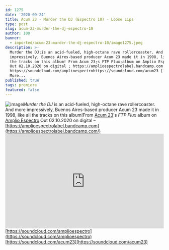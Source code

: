```yaml
---
id: 1275
date: '2020-09-24'
title: Acum 23 - Murder the DJ (Espectro 10) - Loose Lips
type: post
slug: acum-23-murder-the-dj-espectro-10
author: 100
banner:
  - imported/acum-23-murder-the-dj-espectro-10/image1275.jpeg
description: >-
  Murder the DJ;is an acid-fueled, high-octane rave rollercoaster. And more
  impressively, Buenos Aires-based producer Acum 23 made it in 1998, like all
  the tracks on this album! From Acum 23;s FTP Flux;album on Amplio Espectro.
  Out 02.10.2020 on digital ; https://amplioespectrolabel.bandcamp.com
  https://soundcloud.com/amplioespectrohttps://soundcloud.com/acum23 [...]Read
  More...
published: true
tags: premiere
featured: false
---
```

![image](../imported/acum-23-murder-the-dj-espectro-10/image1275.jpeg)_Murder the DJ_ is an acid-fueled, high-octane rave rollercoaster. And more impressively, Buenos Aires-based producer Acum 23 made it in 1998, like all the tracks on this album!From [Acum 23](https://www.discogs.com/artist/68753-Acum-23)'s _FTP Flux_ album on [Amplio Espectro](https://amplioespectrolabel.bandcamp.com/).Out 02.10.2020 on digital – [https://amplioespectrolabel.bandcamp.com](https://amplioespectrolabel.bandcamp.com/)<iframe width='100%' height='300' scrolling='no' frameborder='no' allow='autoplay' src='https://w.soundcloud.com/player/?url=https%3A//api.soundcloud.com/tracks/898950820&color=%23ff5500&auto_play=false&hide_related=false&show_comments=true&show_user=true&show_reposts=false&show_teaser=true'></iframe>[https://soundcloud.com/amplioespectro](https://soundcloud.com/amplioespectro)  
[https://soundcloud.com/acum23](https://soundcloud.com/acum23)